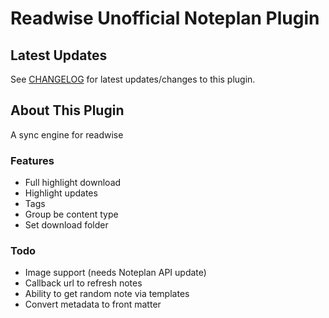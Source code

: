 # Readwise Unofficial Noteplan Plugin

## Latest Updates

See [CHANGELOG](https://github.com/NotePlan/plugins/blob/main/aaronpoweruser.ReadwiseUnofficial/CHANGELOG.md) for latest updates/changes to this plugin.

## About This Plugin 

A sync engine for readwise

### Features
- Full highlight download
- Highlight updates
- Tags
- Group be content type
- Set download folder
### Todo
* Image support (needs Noteplan API update)
* Callback url to refresh notes
* Ability to get random note via templates
* Convert metadata to front matter